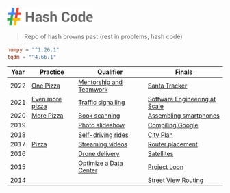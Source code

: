 ![Google Hash Code](./hashcode-logo.png)

> Repo of hash browns past (rest in problems, hash code)

```toml
numpy = "^1.26.1"
tqdm = "^4.66.1"
```

| **Year** | **Practice**                                         | **Qualifier**                                                 | **Finals**                                                       |
| -------- | ---------------------------------------------------- | ------------------------------------------------------------- | ---------------------------------------------------------------- |
| 2022     | [One Pizza](./2022/hashcode_2022_practice.pdf)       | [Mentorship and Teamwork](./2022/hashcode_2022_qualifier.pdf) | [Santa Tracker](./2022/hashcode_2022_finals.pdf)                 |
| 2021     | [Even more pizza](./2021/hashcode_2021_practice.pdf) | [Traffic signalling](./2021/hashcode_2021_qualifier.pdf)      | [Software Engineering at Scale](./2021/hashcode_2021_finals.pdf) |
| 2020     | [More Pizza](./2020/hashcode_2020_practice.pdf)      | [Book scanning](./2020/hashcode_2020_qualifier.pdf)           | [Assembling smartphones](./2020/hashcode_2020_finals.pdf)        |
| 2019     |                                                      | [Photo slideshow](./2019/hashcode_2019_qualifier.pdf)         | [Compiling Google](./2019/hashcode_2019_finals.pdf)              |
| 2018     |                                                      | [Self-driving rides](./2018/hashcode_2018_qualifier.pdf)      | [City Plan](./2018/hashcode_2018_finals.pdf)                     |
| 2017     | [Pizza](./2017/hashcode_2017_practice.pdf)           | [Streaming videos](./2017/hashcode_2017_qualifier.pdf)        | [Router placement](./2017/hashcode_2017_finals.pdf)              |
| 2016     |                                                      | [Drone delivery](./2016/hashcode_2016_qualifier.pdf)          | [Satellites](./2016/hashcode_2016_finals.pdf)                    |
| 2015     |                                                      | [Optimize a Data Center](./2015/hashcode_2015_qualifier.pdf)  | [Project Loon](./2015/hashcode_2015_finals.pdf)                  |
| 2014     |                                                      |                                                               | [Street View Routing](./2014/hashcode_2014_finals.pdf)           |
